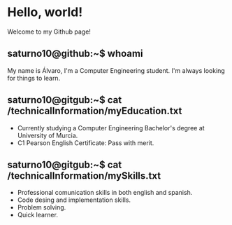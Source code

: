 # Hello, world!
Welcome to my Github page!

## saturno10@github:~$ whoami
My name is Álvaro, I'm a Computer Engineering student. I'm always looking for things to learn.


## saturno10@gitgub:~$ cat /technicalInformation/myEducation.txt
- Currently studying a Computer Engineering Bachelor's degree at University of Murcia.
- C1 Pearson English Certificate: Pass with merit.

## saturno10@gitgub:~$ cat /technicalInformation/mySkills.txt
- Professional comunication skills in both english and spanish.
- Code desing and implementation skills.
- Problem solving.
- Quick learner.




<!--
**Saturno10/Saturno10** is a ✨ _special_ ✨ repository because its `README.md` (this file) appears on your GitHub profile.

Here are some ideas to get you started:

- 🔭 I’m currently working on ...
- 🌱 I’m currently learning ...
- 👯 I’m looking to collaborate on ...
- 🤔 I’m looking for help with ...
- 💬 Ask me about ...
- 📫 How to reach me: ...
- 😄 Pronouns: ...
- ⚡ Fun fact: ...
-->

